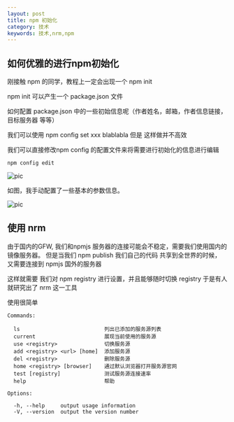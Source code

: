 ```yaml
---
layout: post
title: npm 初始化 
category: 技术
keywords: 技术,nrm,npm
---
```


## 如何优雅的进行npm初始化

刚接触 npm 的同学，教程上一定会出现一个 npm init

npm init 可以产生一个 package.json 文件

如何配置 package.json 中的一些初始信息呢（作者姓名，邮箱，作者信息链接，目标服务器 等等）

我们可以使用 npm config set xxx blablabla 但是 这样做并不高效

我们可以直接修改npm config 的配置文件来将需要进行初始化的信息进行编辑

```
npm config edit
```

![pic](/assets/img/how-to-use-npm-init.png)

如图，我手动配置了一些基本的参数信息。

![pic](/assets/img/how-to-use-npm-init2.png)

## 使用 nrm 

由于国内的GFW, 我们和npmjs 服务器的连接可能会不稳定，需要我们使用国内的镜像服务器。
但是当我们 npm publish 我们自己的代码 共享到全世界的时候， 又需要连接到 npmjs 国外的服务器

这样就需要 我们对 npm registry 进行设置，并且能够随时切换 registry 
于是有人就研究出了 nrm 这一工具

使用很简单

```
Commands:

  ls                           列出已添加的服务源列表
  current                      展现当前使用的服务源
  use <registry>               切换服务源
  add <registry> <url> [home]  添加服务源
  del <registry>               删除服务源
  home <registry> [browser]    通过默认浏览器打开服务源官网
  test [registry]              测试服务源连接速率
  help                         帮助

Options:

  -h, --help     output usage information
  -V, --version  output the version number
```